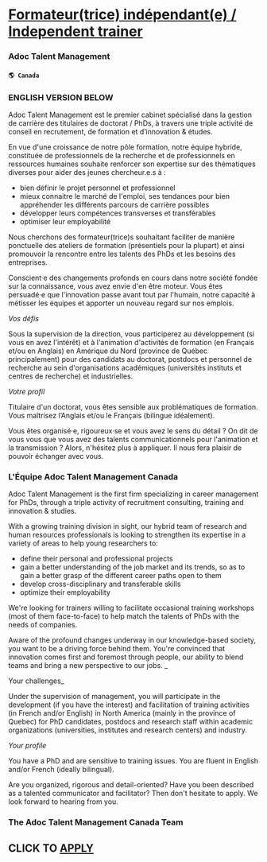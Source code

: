 # [Formateur(trice) indépendant(e) / Independent trainer](https://www.remotewlb.com/apply/formateur-trice-independant-e-independent-trainer)  
### Adoc Talent Management  
#### `🌎 Canada`  

### ENGLISH VERSION BELOW

Adoc Talent Management est le premier cabinet spécialisé dans la gestion de carrière des titulaires de doctorat / PhDs, à travers une triple activité de conseil en recrutement, de formation et d’innovation & études.

En vue d'une croissance de notre pôle formation, notre équipe hybride, constituée de professionnels de la recherche et de professionnels en ressources humaines souhaite renforcer son expertise sur des thématiques diverses pour aider des jeunes chercheur.e.s à :

  * bien définir le projet personnel et professionnel
  * mieux connaitre le marché de l'emploi, ses tendances pour bien appréhender les différents parcours de carrière possibles
  * développer leurs compétences transverses et transférables
  * optimiser leur employabilité 

Nous cherchons des formateur(trice)s souhaitant faciliter de manière ponctuelle des ateliers de formation (présentiels pour la plupart) et ainsi promouvoir la rencontre entre les talents des PhDs et les besoins des entreprises.

Conscient·e des changements profonds en cours dans notre société fondée sur la connaissance, vous avez envie d'en être moteur. Vous êtes persuadé·e que l'innovation passe avant tout par l'humain, notre capacité à métisser les équipes et apporter un nouveau regard sur nos emplois.

 _Vos défis_

Sous la supervision de la direction, vous participerez au développement (si vous en avez l'intérêt) et à l'animation d'activités de formation (en Français et/ou en Anglais) en Amérique du Nord (province de Québec principalement) pour des candidats au doctorat, postdocs et personnel de recherche au sein d'organisations académiques (universités instituts et centres de recherche) et industrielles.

 _Votre profil_

Titulaire d'un doctorat, vous êtes sensible aux problématiques de formation. Vous maîtrisez l’Anglais et/ou le Français (bilingue idéalement).

Vous êtes organisé·e, rigoureux·se et vous avez le sens du détail ? On dit de vous vous que vous avez des talents communicationnels pour l'animation et la transmission ? Alors, n'hésitez plus à appliquer. Il nous fera plaisir de pouvoir échanger avec vous.

### L'Équipe Adoc Talent Management Canada

Adoc Talent Management is the first firm specializing in career management for PhDs, through a triple activity of recruitment consulting, training and innovation & studies.

With a growing training division in sight, our hybrid team of research and human resources professionals is looking to strengthen its expertise in a variety of areas to help young researchers to:

  * define their personal and professional projects
  * gain a better understanding of the job market and its trends, so as to gain a better grasp of the different career paths open to them
  * develop cross-disciplinary and transferable skills
  * optimize their employability

We're looking for trainers willing to facilitate occasional training workshops (most of them face-to-face) to help match the talents of PhDs with the needs of companies.  
  
Aware of the profound changes underway in our knowledge-based society, you want to be a driving force behind them. You're convinced that innovation comes first and foremost through people, our ability to blend teams and bring a new perspective to our jobs. _  
  
Your challenges_

Under the supervision of management, you will participate in the development (if you have the interest) and facilitation of training activities (in French and/or English) in North America (mainly in the province of Quebec) for PhD candidates, postdocs and research staff within academic organizations (universities, institutes and research centers) and industry.

 _Your profile_

You have a PhD and are sensitive to training issues. You are fluent in English and/or French (ideally bilingual).  
  
Are you organized, rigorous and detail-oriented? Have you been described as a talented communicator and facilitator? Then don't hesitate to apply. We look forward to hearing from you.

### The Adoc Talent Management Canada Team

  
## CLICK TO [APPLY](https://www.remotewlb.com/apply/formateur-trice-independant-e-independent-trainer)


